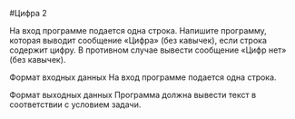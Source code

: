 #Цифра 2

На вход программе подается одна строка. Напишите программу, которая выводит сообщение «Цифра» (без кавычек), 
если строка содержит цифру. В противном случае вывести сообщение «Цифр нет» (без кавычек).

Формат входных данных
На вход программе подается одна строка.

Формат выходных данных
Программа должна вывести текст в соответствии с условием задачи.